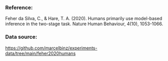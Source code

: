 ### Reference:

Feher da Silva, C., & Hare, T. A. (2020). Humans primarily use model-based inference in the two-stage task. Nature Human Behaviour, 4(10), 1053-1066.

### Data source:

https://github.com/marcelbinz/experiments-data/tree/main/feher2020humans
